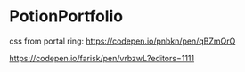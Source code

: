 # PotionPortfolio


css from
portal ring:
https://codepen.io/pnbkn/pen/qBZmQrQ

https://codepen.io/farisk/pen/vrbzwL?editors=1111

